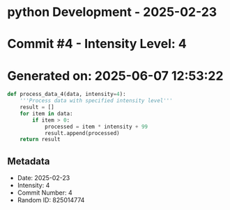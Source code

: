 ﻿# python Development - 2025-02-23
# Commit #4 - Intensity Level: 4
# Generated on: 2025-06-07 12:53:22
```python
def process_data_4(data, intensity=4):
    '''Process data with specified intensity level'''
    result = []
    for item in data:
        if item > 0:
            processed = item * intensity + 99
            result.append(processed)
    return result
```
## Metadata
- Date: 2025-02-23
- Intensity: 4
- Commit Number: 4
- Random ID: 825014774
